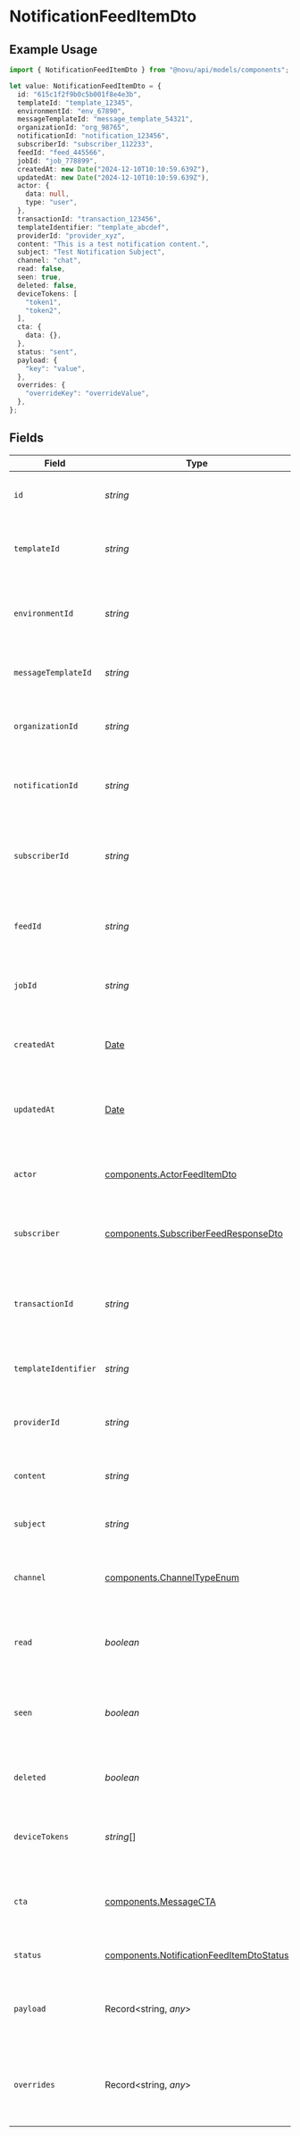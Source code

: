 # NotificationFeedItemDto

## Example Usage

```typescript
import { NotificationFeedItemDto } from "@novu/api/models/components";

let value: NotificationFeedItemDto = {
  id: "615c1f2f9b0c5b001f8e4e3b",
  templateId: "template_12345",
  environmentId: "env_67890",
  messageTemplateId: "message_template_54321",
  organizationId: "org_98765",
  notificationId: "notification_123456",
  subscriberId: "subscriber_112233",
  feedId: "feed_445566",
  jobId: "job_778899",
  createdAt: new Date("2024-12-10T10:10:59.639Z"),
  updatedAt: new Date("2024-12-10T10:10:59.639Z"),
  actor: {
    data: null,
    type: "user",
  },
  transactionId: "transaction_123456",
  templateIdentifier: "template_abcdef",
  providerId: "provider_xyz",
  content: "This is a test notification content.",
  subject: "Test Notification Subject",
  channel: "chat",
  read: false,
  seen: true,
  deleted: false,
  deviceTokens: [
    "token1",
    "token2",
  ],
  cta: {
    data: {},
  },
  status: "sent",
  payload: {
    "key": "value",
  },
  overrides: {
    "overrideKey": "overrideValue",
  },
};
```

## Fields

| Field                                                                                                | Type                                                                                                 | Required                                                                                             | Description                                                                                          | Example                                                                                              |
| ---------------------------------------------------------------------------------------------------- | ---------------------------------------------------------------------------------------------------- | ---------------------------------------------------------------------------------------------------- | ---------------------------------------------------------------------------------------------------- | ---------------------------------------------------------------------------------------------------- |
| `id`                                                                                                 | *string*                                                                                             | :heavy_check_mark:                                                                                   | Unique identifier for the notification.                                                              | 615c1f2f9b0c5b001f8e4e3b                                                                             |
| `templateId`                                                                                         | *string*                                                                                             | :heavy_check_mark:                                                                                   | Identifier for the template used to generate the notification.                                       | template_12345                                                                                       |
| `environmentId`                                                                                      | *string*                                                                                             | :heavy_check_mark:                                                                                   | Identifier for the environment where the notification is sent.                                       | env_67890                                                                                            |
| `messageTemplateId`                                                                                  | *string*                                                                                             | :heavy_check_mark:                                                                                   | Identifier for the message template used.                                                            | message_template_54321                                                                               |
| `organizationId`                                                                                     | *string*                                                                                             | :heavy_check_mark:                                                                                   | Identifier for the organization sending the notification.                                            | org_98765                                                                                            |
| `notificationId`                                                                                     | *string*                                                                                             | :heavy_check_mark:                                                                                   | Unique identifier for the notification instance.                                                     | notification_123456                                                                                  |
| `subscriberId`                                                                                       | *string*                                                                                             | :heavy_check_mark:                                                                                   | Unique identifier for the subscriber receiving the notification.                                     | subscriber_112233                                                                                    |
| `feedId`                                                                                             | *string*                                                                                             | :heavy_check_mark:                                                                                   | Identifier for the feed associated with the notification.                                            | feed_445566                                                                                          |
| `jobId`                                                                                              | *string*                                                                                             | :heavy_check_mark:                                                                                   | Identifier for the job that triggered the notification.                                              | job_778899                                                                                           |
| `createdAt`                                                                                          | [Date](https://developer.mozilla.org/en-US/docs/Web/JavaScript/Reference/Global_Objects/Date)        | :heavy_minus_sign:                                                                                   | Timestamp indicating when the notification was created.                                              | 2024-12-10T10:10:59.639Z                                                                             |
| `updatedAt`                                                                                          | [Date](https://developer.mozilla.org/en-US/docs/Web/JavaScript/Reference/Global_Objects/Date)        | :heavy_minus_sign:                                                                                   | Timestamp indicating when the notification was last updated.                                         | 2024-12-10T10:10:59.639Z                                                                             |
| `actor`                                                                                              | [components.ActorFeedItemDto](../../models/components/actorfeeditemdto.md)                           | :heavy_minus_sign:                                                                                   | Actor details related to the notification, if applicable.                                            |                                                                                                      |
| `subscriber`                                                                                         | [components.SubscriberFeedResponseDto](../../models/components/subscriberfeedresponsedto.md)         | :heavy_minus_sign:                                                                                   | Subscriber details associated with this notification.                                                |                                                                                                      |
| `transactionId`                                                                                      | *string*                                                                                             | :heavy_check_mark:                                                                                   | Unique identifier for the transaction associated with the notification.                              | transaction_123456                                                                                   |
| `templateIdentifier`                                                                                 | *string*                                                                                             | :heavy_minus_sign:                                                                                   | Identifier for the template used, if applicable.                                                     | template_abcdef                                                                                      |
| `providerId`                                                                                         | *string*                                                                                             | :heavy_minus_sign:                                                                                   | Identifier for the provider that sends the notification.                                             | provider_xyz                                                                                         |
| `content`                                                                                            | *string*                                                                                             | :heavy_check_mark:                                                                                   | The main content of the notification.                                                                | This is a test notification content.                                                                 |
| `subject`                                                                                            | *string*                                                                                             | :heavy_minus_sign:                                                                                   | The subject line for email notifications, if applicable.                                             | Test Notification Subject                                                                            |
| `channel`                                                                                            | [components.ChannelTypeEnum](../../models/components/channeltypeenum.md)                             | :heavy_check_mark:                                                                                   | Channel type through which the message is sent                                                       |                                                                                                      |
| `read`                                                                                               | *boolean*                                                                                            | :heavy_check_mark:                                                                                   | Indicates whether the notification has been read by the subscriber.                                  | false                                                                                                |
| `seen`                                                                                               | *boolean*                                                                                            | :heavy_check_mark:                                                                                   | Indicates whether the notification has been seen by the subscriber.                                  | true                                                                                                 |
| `deleted`                                                                                            | *boolean*                                                                                            | :heavy_check_mark:                                                                                   | Indicates whether the notification has been deleted.                                                 | false                                                                                                |
| `deviceTokens`                                                                                       | *string*[]                                                                                           | :heavy_minus_sign:                                                                                   | Device tokens for push notifications, if applicable.                                                 | [<br/>"token1",<br/>"token2"<br/>]                                                                   |
| `cta`                                                                                                | [components.MessageCTA](../../models/components/messagecta.md)                                       | :heavy_check_mark:                                                                                   | Call-to-action information associated with the notification.                                         |                                                                                                      |
| `status`                                                                                             | [components.NotificationFeedItemDtoStatus](../../models/components/notificationfeeditemdtostatus.md) | :heavy_check_mark:                                                                                   | Current status of the notification.                                                                  | sent                                                                                                 |
| `payload`                                                                                            | Record<string, *any*>                                                                                | :heavy_minus_sign:                                                                                   | The payload that was used to send the notification trigger.                                          | {<br/>"key": "value"<br/>}                                                                           |
| `overrides`                                                                                          | Record<string, *any*>                                                                                | :heavy_minus_sign:                                                                                   | Provider-specific overrides used when triggering the notification.                                   | {<br/>"overrideKey": "overrideValue"<br/>}                                                           |